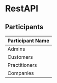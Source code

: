 # RestAPI

## Participants

| Participant Name |
|------------------|
| Admins           |
| Customers        |
| Practitioners    |
| Companies        |
